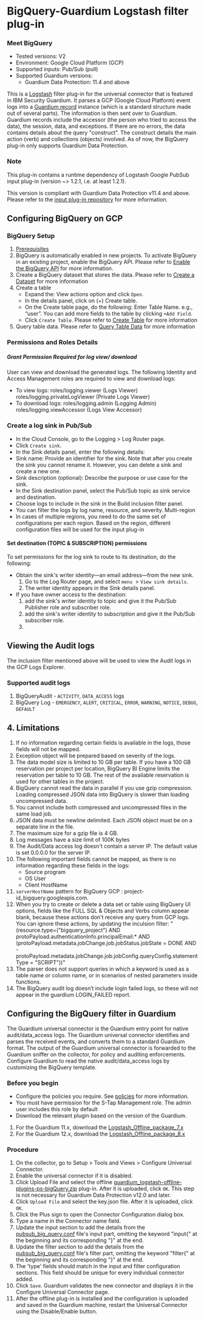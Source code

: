 # BigQuery-Guardium Logstash filter plug-in
### Meet BigQuery
* Tested versions: V2
* Environment: Google Cloud Platform (GCP)
* Supported inputs: Pub/Sub (pull)
* Supported Guardium versions:
    * Guardium Data Protection: 11.4 and above

This is a [Logstash](https://github.com/elastic/logstash) filter plug-in for the universal connector that is featured in IBM Security Guardium. It parses a GCP (Google Cloud Platform) event logs into a [Guardium record](https://github.com/IBM/universal-connectors/blob/main/common/src/main/java/com/ibm/guardium/universalconnector/commons/structures/Record.java) instance (which is a standard structure made out of several parts). The information is then sent over to Guardium. Guardium records include the accessor (the person who tried to access the data), the session, data, and exceptions. If there are no errors, the data contains details about the query "construct". The construct details the main action (verb) and collections (objects) involved. As of now, the BigQuery plug-in only supports Guardium Data Protection.

### Note
This plug-in contains a runtime dependency of Logstash Google PubSub input plug-in (version ~> 1.2.1, i.e. at least 1.2.1).

This version is compliant with Guardium Data Protection v11.4 and above. Please refer to the [input plug-in repository](https://github.com/IBM/universal-connectors/tree/main/input-plugin/logstash-input-google-pubsub) for more information.

## Configuring BigQuery on GCP
### BigQuery Setup
1. [Prerequisites](https://cloud.google.com/bigquery/docs/quickstarts/quickstart-cloud-console)
2. BigQuery is automatically enabled in new projects. To activate BigQuery in an existing project, enable the BigQuery API.  Please refer to [Enable the BigQuery API](https://cloud.google.com/bigquery-transfer/docs/enable-transfer-service#creating_a_project_and_enabling_the_api) for more information.
3. Create a BigQuery dataset that stores the data.
  Please refer to [Create a Dataset](https://cloud.google.com/bigquery/docs/datasets) for more information
4. Create a table
    - Expand the: View actions option and click ```Open```.
    - In the details panel, click on (+) Create table.
    - On the Create table page, do the following:
Enter Table Name. e.g., “user”.
You can add more fields to the table by clicking  ```+Add Field```.
    - Click ```Create Table```.
Please refer to [Create Table](https://cloud.google.com/bigquery/docs/tables) for more information
5. Query table data. Please refer to [Query Table Data](https://cloud.google.com/bigquery/docs/quickstarts/quickstart-cloud-console#query_table_data) for more information

### Permissions and Roles Details

##### Grant Permission Required for log view/ download

User can view and download the generated logs.
The following Identity and Access Management roles are required to view and download logs:

* To view logs:
roles/logging.viewer (Logs Viewer)
roles/logging.privateLogViewer (Private Logs Viewer)
* To download logs:
roles/logging.admin (Logging Admin)
roles/logging.viewAccessor (Logs View Accessor)

### Create a log sink in Pub/Sub
* In the Cloud Console, go to the Logging > Log Router page.
* Click ```Create sink```.
* In the Sink details panel, enter the following details:
* Sink name: Provide an identifier for the sink. Note that after you create the sink you cannot rename it. However, you can delete a sink and create a new one.
* Sink description (optional): Describe the purpose or use case for the sink.
* In the Sink destination panel, select the Pub/Sub topic as sink service and destination.
* Choose logs to include in the sink in the Build inclusion filter panel.
* You can filter the logs by log name, resource, and  severity.
Multi-region
* In cases of multiple regions, you need to do the same set of configurations per each region.
Based on the region, different configuration files will be used for the input plug-in

#### Set destination (TOPIC & SUBSCRIPTION) permissions

To set permissions for the log sink to route to its destination, do the following:
* Obtain the sink's writer identity—an email address—from the new sink.
   1. Go to the Log Router page, and select ```menu```  > ```View sink details```.
   2. The writer identity appears in the Sink details panel.
* If you have owner access to the destination:
   1. add the sink's writer identity to topic and give it the Pub/Sub Publisher role and subscriber role.
   2. add the sink's writer identity to subscription and give it the Pub/Sub subscriber role.
   3. 
## Viewing the Audit logs

The inclusion filter mentioned above will be used to view the Audit logs in the GCP Logs Explorer.

### Supported audit logs
  1. BigQueryAudit - `ACTIVITY`, `DATA_ACCESS` logs
  2. BigQuery Log - `EMERGENCY`, `ALERT`, `CRITICAL`, `ERROR`, `WARNING`, `NOTICE`, `DEBUG`, `DEFAULT`

## 4. Limitations
1. If no information regarding certain fields is available in the logs, those fields will not be mapped. 
2. Exception object will be prepared based on severity of the logs.
3. The data model size is limited to 10 GB per table. If you have a 100 GB reservation per project per location, BigQuery BI Engine limits the reservation per table to 10 GB. The rest of the available reservation is used for other tables in the project.
4. BigQuery cannot read the data in parallel if you use gzip compression. Loading compressed JSON data into BigQuery is slower than loading uncompressed data.
5. You cannot include both compressed and uncompressed files in the same load job.
6. JSON data must be newline delimited. Each JSON object must be on a separate line in the file.
7. The maximum size for a gzip file is 4 GB.
8. Log messages have a size limit of 100K bytes
9. The Audit/Data access log doesn't contain a server IP. The default value is set 0.0.0.0 for the server IP.
10. The following important fields cannot be mapped, as there is no information regarding these fields in the logs:
    - Source program 
    - OS User
    - Client HostName 
11.  `serverHostName` pattern for BigQuery GCP :
project-id_bigquery.googleapis.com.
12. When you try to create or delete a data set or table using BigQuery UI options, fields like the FULL SQL & Objects and Verbs column appear blank, because these actions don't receive any query from GCP logs. You can ignore these actions, by updating the inculsion filter:
"(resource.type=("bigquery_project") AND protoPayload.authenticationInfo.principalEmail:* AND
(protoPayload.metadata.jobChange.job.jobStatus.jobState = DONE AND -protoPayload.metadata.jobChange.job.jobConfig.queryConfig.statementType = "SCRIPT"))"
13. The parser does not support queries in which a keyword is used as a table name or column name, or in scenarios of nested parameters inside functions.
14. The BigQuery audit log doesn’t include login failed logs, so these will not appear in the guardium LOGIN_FAILED report.

## Configuring the BigQuery filter in Guardium
The Guardium universal connector is the Guardium entry point for native audit/data_access logs. The Guardium universal connector identifies and parses the received events, and converts them to a standard Guardium format. The output of the Guardium universal connector is forwarded to the Guardium sniffer on the collector, for policy and auditing enforcements. Configure Guardium to read the native audit/data_access logs by customizing the BigQuery template.

### Before you begin
* Configure the policies you require. See [policies](/docs/#policies) for more information.
* You must have permission for the S-Tap Management role. The admin user includes this role by default
* Download the relevant plugin based on the version of the Guardium.
1. For the Guardium 11.x, download the [Logstash_Offline_package_7.x](https://github.com/IBM/universal-connectors/raw/release-v1.2.0/filter-plugin/logstash-filter-pubsub-bigquery-guardium/BigQueryOverPubSubPackage/guardium_logstash-offline-plugins-ps-bigQuery.zip)
2. For the Guardium 12.x, download the [Logstash_Offline_package_8.x](https://github.com/IBM/universal-connectors/releases/download/v1.5.0/logstash-filter-big_query_guardium_filter.zip)

### Procedure
1. On the collector, go to Setup > Tools and Views > Configure Universal Connector.
2. Enable the universal connector if it is disabled.
3. Click Upload File and select the offline [guardium_logstash-offline-plugins-ps-bigQuery.zip](https://github.com/IBM/universal-connectors/raw/release-v1.2.0/filter-plugin/logstash-filter-pubsub-bigquery-guardium/BigQueryOverPubSubPackage/guardium_logstash-offline-plugins-ps-bigQuery.zip) plug-in. After it is uploaded, click ```OK```. This step is not necessary for Guardium Data Protection v12.0 and later.
4. Click ```Upload File``` and select the key.json file. After it is uploaded, click ```OK```.
5. Click the Plus sign to open the Connector Configuration dialog box.
6. Type a name in the Connector name field.
7. Update the input section to add the details from the [pubsub_big_query.conf](pubsub_big_query.conf) file's input part, omitting the keyword "input{" at the beginning and its corresponding "}" at the end.
8. Update the filter section to add the details from the [pubsub_big_query.conf](pubsub_big_query.conf) file's filter part, omitting the keyword "filter{" at the beginning and its corresponding "}" at the end.
9. The 'type' fields should match in the input and filter configuration sections. This field should be unique for every individual connector added.
10. Click ```Save```. Guardium validates the new connector and displays it in the Configure Universal Connector page.
11. After the offline plug-in is installed and the configuration is uploaded and saved in the Guardium machine, restart the Universal Connector using the Disable/Enable button.

